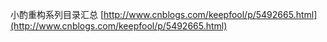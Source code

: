 小酌重构系列目录汇总 [http://www.cnblogs.com/keepfool/p/5492665.html](http://www.cnblogs.com/keepfool/p/5492665.html)